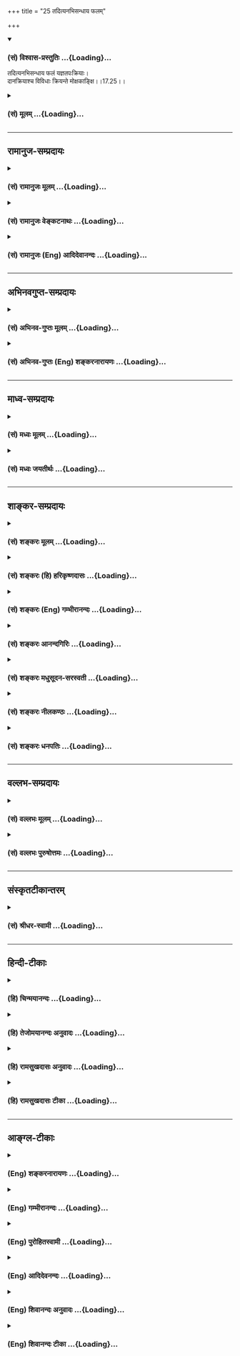 +++
title = "25 तदित्यनभिसन्धाय फलम्"

+++
<div class="js_include" newlevelforh1="3" title="(सं) विश्वास-प्रस्तुतिः" unfilled url="/purANam_vaiShNavam/mahAbhAratam/06-bhIShma-parva/03-bhagavad-gItA-parva/saMskRtam/vishvAsa-prastutiH/17_shraddhA-traya-vibhA/25_tadityanabhisandh.md">
<details open><summary><h3>(सं) विश्वास-प्रस्तुतिः ...{Loading}...</h3></summary>

तदित्यनभिसन्धाय फलं यज्ञतपःक्रियाः।  
दानक्रियाश्च विविधाः क्रियन्ते मोक्षकाङ्क्षि।।17.25।।
</details>
</div>
<div class="js_include collapsed" newlevelforh1="3" title="(सं) मूलम्" unfilled url="/purANam_vaiShNavam/mahAbhAratam/06-bhIShma-parva/03-bhagavad-gItA-parva/saMskRtam/mUlam/17_shraddhA-traya-vibhA/25_tadityanabhisandh.md">
<details><summary><h3>(सं) मूलम् ...{Loading}...</h3></summary>

तदित्यनभिसन्धाय फलं यज्ञतपःक्रियाः।  
दानक्रियाश्च विविधाः क्रियन्ते मोक्षकाङ्क्षि।।17.25।।
</details>
</div>


_________________
## रामानुज-सम्प्रदायः
<div class="js_include collapsed" newlevelforh1="3" title="(सं) रामानुजः मूलम्" unfilled url="/purANam_vaiShNavam/mahAbhAratam/06-bhIShma-parva/03-bhagavad-gItA-parva/saMskRtam/rAmAnujaH/mUlam/17_shraddhA-traya-vibhA/25_tadityanabhisandh.md">
<details><summary><h3>(सं) रामानुजः मूलम् ...{Loading}...</h3></summary>

।।17.25।।**फलम् अनभिसंधाय** वेदाध्ययनयज्ञतपोदानक्रियाः
**मोक्षकाङ्क्षिभिः** त्रैवर्णिकैः याः **क्रियन्ते;** ताः
ब्रह्मप्राप्तिसाधनतया ब्रह्मवाचिना **तत् इति**शब्दनिर्देश्याः।  
  
सवः कः किं यत्तत्पदमनुत्तमम् (वि0 सह0 ना0 91) इति तच्छब्दो हि ब्रह्मवाची
प्रसिद्धः। एवं वेदाध्ययनयज्ञादीनां मोक्षसाधनभूतानां तच्छब्दनिर्देश्यतया
तत् इति शब्दान्वय उक्तः। त्रैवर्णिकानाम् अपि
तथाविधवेदाध्ययनाद्यनुष्ठानाद् एव तच्छब्दान्वय उपपन्नः। अथ एषांसत्
शब्दान्वयप्रकारं वक्तुं लोके सच्छब्दस्य व्युत्पत्तिप्रकारम् आह --

</details>
</div>
<div class="js_include collapsed" newlevelforh1="3" title="(सं) रामानुजः वेङ्कटनाथः" unfilled url="/purANam_vaiShNavam/mahAbhAratam/06-bhIShma-parva/03-bhagavad-gItA-parva/saMskRtam/rAmAnujaH/venkaTanAthaH/17_shraddhA-traya-vibhA/25_tadityanabhisandh.md">
<details><summary><h3>(सं) रामानुजः वेङ्कटनाथः ...{Loading}...</h3></summary>

  
  
।।17.25।। एवं स्वर्गापवर्गसाधनसमस्तवैदिकसाधारणं प्रणवान्वयरूपं
लक्षणमुक्तम् अथ तत्सच्छदौ मोक्षसाधनानां त्रिवर्गसाधनानां च
विशेषलक्षणतयोच्येते। वक्ष्यति चैतदष्टादशारम्भे \[रा.भा.श्लो.1\]वैदिकस्य
च कर्मणः सामान्यलक्षणं प्रणवान्वयः तत्र मोक्षाभ्युदयसाधनयोर्भेदः
तत्सच्छब्दनिर्देश्यत्वेन इति। एतेषामिति त्रयाणां परामर्शः। उक्तानां
यज्ञादीनामुपलक्षणतया वेदेष्वपि तच्छब्दप्रवृत्तिज्ञापनाय
वेदाध्ययनोपादानम्। मोक्षकाङ्क्षिभिः
इत्यनेनसूचितमाब्रह्मप्राप्तिसाधनतयेति। तदिति -- फलमनभिसन्धायेत्यन्वयः।
तच्छब्दाभिधेयब्रह्मप्राप्तिसाधनतया तच्छब्दोपचार्यतया बुद्ध्वा
फलान्तरमनभिसन्धायेत्यर्थः। इति करणसामर्थ्यात्उदाहृत्य इति पदं वा
पूर्वश्लोकादनुषञ्जनीयमित्यभिप्रायेणाऽऽहतदितिशब्दनिर्देश्या इति।
तच्छब्दस्य ब्रह्मनामत्वे सिद्धे हि तेन तत्प्राप्तिसाधनतयेति लक्षणा; तदेव
कुतः इत्यत्र तदिति श्रुतेरुपबृंहणेन विशदीकृतत्वमभिप्रेत्याऽऽहसव इति।
भगवन्नामसहस्रेयानि नामानि गौणानि विख्यातानि महात्मनः
\[म.भा.13।149।13वि.स.ना.15\] इति प्रक्रमात्नाम्नां सहस्रम्
\[म.भा.13।149।121वि.स.ना.157\] इति निगमनाच्च यत्तदादिशब्दानां सर्वनामतया
व्यापिनामपि विशेषतः साक्षात्परब्रह्मनामत्वं सिद्धमिति भावः।
श्लोकेऽनुक्तस्यापि वेदाध्ययनस्य प्रयोजकेन सङ्गृहीतत्वमाहएवमिति। तथापि
त्रयाणामन्वयो न सिध्यति; ब्राह्मणशब्दनिर्दिष्टानां त्रैवर्णिकानां
मोक्षसाधनत्वनिबन्धनतच्छब्दनिर्देश्यत्वाभावादित्यत्राऽऽहत्रैवर्णिकानामपीति। मोक्षकाङ्क्षिभिः
क्रियन्ते इत्यनेन परम्परया तदन्वयः सूचित इति भावः।  
  

</details>
</div>
<div class="js_include collapsed" newlevelforh1="3" title="(सं) रामानुजः (Eng) आदिदेवानन्दः" unfilled url="/purANam_vaiShNavam/mahAbhAratam/06-bhIShma-parva/03-bhagavad-gItA-parva/saMskRtam/rAmAnujaH/english/AdidevAnandaH/17_shraddhA-traya-vibhA/25_tadityanabhisandh.md">
<details><summary><h3>(सं) रामानुजः (Eng) आदिदेवानन्दः ...{Loading}...</h3></summary>

17.25 Whatever acts such as the study of the Vedas, sacrifices,
austerities and gifts are done without aiming at results by those of the
first three stations, seeking only final release - these are designated
by the term Tat referring to the brahman, since they constitute the
means for attainment of brahman. For it is well known that the term Tat
signifies brahman, as in the following passage: He is Sah,Vah, Kah, Kim,
Yat, Tat, Padam, Anuttamam.' (M.B., 13.254.91). Thus, the study of the
Vedas, sacrifices etc., which are the means of attaining release, have
been stated; the connection of Tat has been spoken of since the word Tat
signifies them (i.e., the study of Vedas etc.). The connection of the
term Tat with the three stations is shown because of their practising
the study of the Vedas etc., in the way stated. In order to show how the
term Sat is connected with these, Sri Krsna shows the etymology of the
term Sat, as it is prevalent in the world:

</details>
</div>


_________________
## अभिनवगुप्त-सम्प्रदायः
<div class="js_include collapsed" newlevelforh1="3" title="(सं) अभिनव-गुप्तः मूलम्" unfilled url="/purANam_vaiShNavam/mahAbhAratam/06-bhIShma-parva/03-bhagavad-gItA-parva/saMskRtam/abhinava-guptaH/mUlam/17_shraddhA-traya-vibhA/25_tadityanabhisandh.md">
<details><summary><h3>(सं) अभिनव-गुप्तः मूलम् ...{Loading}...</h3></summary>

।।17.23 -- 17.27।। इदानीं ये गुणत्रितयसंकटोत्तीर्णधियः ते क्रियां
कथमाचरन्ति इति तादृक़्प्रकार उच्यते -- ओमित्यादि अभिधीयते इत्यन्तम्। ओं
तत् सत् इत्येभिस्त्रिभिः शब्दैर्ब्रह्मणो निर्देशः; संमुखीकरणम्। तत्र ओम्
इत्यनेन शास्त्रार्थोऽयमादेहसंबन्धमूरीकार्य इति सूच्यते। तत् इति
सर्वनामपदेन सामान्यमात्राभिधायिना विशेषपरामर्शमात्रासमर्थेन फलानभिसंधानं
ब्रह्मण्युच्यते अभिसंधानस्य विशेषपरिग्रहमन्तरेण अभावात्
सकलविशेषानुग्राहित्वेऽपि सकलफलसंधाने सर्वकर्तृतायामपि
विशिष्टफलायोगात्। सत् इत्यमुया श्रुत्या प्रशंसा अभिधीयते। क्रियमाणमपि इदं
यज्ञादिकं दुष्टम् इति बुद्ध्या क्रियमाणं तामसतामेति। विशिष्टफलाभिसंधानेन
च क्रियमाणं न च सत्; बन्धाधायकमेवेति। तस्मात् कर्तव्यमिदम् इति मन्वानाः
\[ फलविशेषमनभिसंदधानाः \] यज्ञादि कुर्वाणा अपि न बध्यन्ते।
अनेनैवाभिप्रायेण आदिपर्वण्युक्तम् -- तपो न कल्कोऽध्ययनं न कल्कः  
  
स्वाभाविको वेदविधिर्न कल्कः।  
  
प्रसह्य वित्ताहरणं न कल्क  
  
स्तान्येव भावोपहतानि कल्कः।।  
  
+++(M; Adi; Ch; 1; verse 210 )+++ इति। कल्कः; बन्धकः। स्वाभाविक इति --
ब्राह्मणेन निष्कारणं षडङ्गं +++(omits षडङ्गम् )+++ वेदादि अध्येतव्यम् इति।
प्रसह्य; शास्त्रलोकप्रसिद्धोचितया चेष्टया। भावेन; सत्त्वादिगुणत्रययोगिना
चित्तेन उपहतान्येतान्येव,+++(;N;K उपहतान्येव )+++ बन्धकानि; नान्यथा इति
तात्पर्यम्। अतो यज्ञादि यावच्छरीरभावितया कार्यमेव। तदर्थे \[ च \] हितं (
N;K विहितम् ) कर्म अर्जनादि। यदि वा ओम् इत्यनेन समुपशान्तसमस्तप्रपञ्चम्
तत् इत्यनेनोद्भिद्यमानविश्वतरङ्गपरामर्शमात्रात्मकेच्छास्वातन्त्र्य --
स्वभावम् सत् इत्यनेन इच्छास्वातन्त्र्यभरविजृम्भमाणभेदकम्; पूर्णत्वेऽपि
तावच्चित्रस्वभावतया भवनमिति प्रतिपाद्यते। तथाचोक्तम्,सद्भावे साधुभावे च
इति। तेन परमं प्रशान्तं +++(S परमप्रशान्तरूपं )+++ रूपं पुरस्कृत्य
दित्सायियक्षातितप्सात्मकेच्छातरङ्गसंगतं च मध्येकृत्य
दानयज्ञतपःक्रियाकारककलापपरिपूर्णं यच्चरमं वपुः इदमुल्लसितम्; एतत् खलु
समं त्रितयमनर्गलस्य स्वाभाविकं रूपम् इति कस्य किं कथं कुतः क्व +++(N omits
क्व )+++ केन फलं स्यादिति।

</details>
</div>
<div class="js_include collapsed" newlevelforh1="3" title="(सं) अभिनव-गुप्तः (Eng) शङ्करनारायणः" unfilled url="/purANam_vaiShNavam/mahAbhAratam/06-bhIShma-parva/03-bhagavad-gItA-parva/saMskRtam/abhinava-guptaH/english/shankaranArAyaNaH/17_shraddhA-traya-vibhA/25_tadityanabhisandh.md">
<details><summary><h3>(सं) अभिनव-गुप्तः (Eng) शङ्करनारायणः ...{Loading}...</h3></summary>

17.25 See Comment under 17.27

</details>
</div>


_________________
## माध्व-सम्प्रदायः
<div class="js_include collapsed" newlevelforh1="3" title="(सं) मध्वः मूलम्" unfilled url="/purANam_vaiShNavam/mahAbhAratam/06-bhIShma-parva/03-bhagavad-gItA-parva/saMskRtam/madhvaH/mUlam/17_shraddhA-traya-vibhA/25_tadityanabhisandh.md">
<details><summary><h3>(सं) मध्वः मूलम् ...{Loading}...</h3></summary>

।।17.25।। तत्फलं मे स्यादित्यनभिसन्धाय।

</details>
</div>
<div class="js_include collapsed" newlevelforh1="3" title="(सं) मध्वः जयतीर्थः" unfilled url="/purANam_vaiShNavam/mahAbhAratam/06-bhIShma-parva/03-bhagavad-gItA-parva/saMskRtam/madhvaH/jayatIrthaH/17_shraddhA-traya-vibhA/25_tadityanabhisandh.md">
<details><summary><h3>(सं) मध्वः जयतीर्थः ...{Loading}...</h3></summary>

।।17.25।। तदित्यनभिसन्धाय इति वाक्यं ब्रह्मणीव यज्ञादावपि तच्छब्दस्य
प्रवृत्तिं प्रतिपादयतीति ज्ञापयितुं योजयति -- **तदि**ति। वेदोक्तं
स्वर्गादिकम्।

</details>
</div>


_________________
## शाङ्कर-सम्प्रदायः
<div class="js_include collapsed" newlevelforh1="3" title="(सं) शङ्करः मूलम्" unfilled url="/purANam_vaiShNavam/mahAbhAratam/06-bhIShma-parva/03-bhagavad-gItA-parva/saMskRtam/shankaraH/mUlam/17_shraddhA-traya-vibhA/25_tadityanabhisandh.md">
<details><summary><h3>(सं) शङ्करः मूलम् ...{Loading}...</h3></summary>

।।17.25।। --,**तम् इति अनभिसंधाय;** तत् इति ब्रह्माभिधानम् उच्चार्य
अनभिसंधाय च यज्ञादिकर्मणः **फलं यज्ञतपःक्रियाः** यज्ञक्रियाश्च
तपःक्रियाश्च यज्ञतपःक्रियाः **दानक्रियाश्च विविधाः**
क्षेत्रहिरण्यप्रदानादिलक्षणाः **क्रियन्ते** निर्वर्त्यन्ते
**मोक्षकाङ्क्षिभिः** मोक्षार्थिभिः मुमुक्षुभिः।। ओंतच्छब्दयोः विनियोगः
उक्तः। अथ इदानीं सच्छब्दस्य विनियोगः कथ्यते --,

</details>
</div>
<div class="js_include collapsed" newlevelforh1="3" title="(सं) शङ्करः (हि) हरिकृष्णदासः" unfilled url="/purANam_vaiShNavam/mahAbhAratam/06-bhIShma-parva/03-bhagavad-gItA-parva/saMskRtam/shankaraH/hindI/harikRShNadAsaH/17_shraddhA-traya-vibhA/25_tadityanabhisandh.md">
<details><summary><h3>(सं) शङ्करः (हि) हरिकृष्णदासः ...{Loading}...</h3></summary>

।।17.25।। तत् ऐसे इस ब्रह्मके नामका उच्चारण करके और कर्मोंके फलको न चाहकर
नाना प्रकारकी यज्ञ और तपरूप तथा दान अर्थात् भूमि; सोना आदिका दान करनारूप
क्रियाएँ मोक्षको चाहनेवाले मुमुक्षु पुरुषोंद्वारा की जाती हैं।

</details>
</div>
<div class="js_include collapsed" newlevelforh1="3" title="(सं) शङ्करः (Eng) गम्भीरानन्दः" unfilled url="/purANam_vaiShNavam/mahAbhAratam/06-bhIShma-parva/03-bhagavad-gItA-parva/saMskRtam/shankaraH/english/gambhIrAnandaH/17_shraddhA-traya-vibhA/25_tadityanabhisandh.md">
<details><summary><h3>(सं) शङ्करः (Eng) गम्भीरानन्दः ...{Loading}...</h3></summary>

17.25 After uttering the word tat, which is a name of Brahman,
yajna-tapah-kriyah, acts of sacrifice and austerity; ca, as also;
vividhah, the various; dana-kriyah, acts of charity, such as gift of
land, gold, etc.; kriyante, are performed; anabhisandhaya, without
regard for; phalam, results of actions; moksa-kanksibhih, by persons
aspiring for Liberation. The use of the words Om and tat has been
stated. Thereafter, the use of the word sat is bieng presently stated:

</details>
</div>
<div class="js_include collapsed" newlevelforh1="3" title="(सं) शङ्करः आनन्दगिरिः" unfilled url="/purANam_vaiShNavam/mahAbhAratam/06-bhIShma-parva/03-bhagavad-gItA-parva/saMskRtam/shankaraH/AnandagiriH/17_shraddhA-traya-vibhA/25_tadityanabhisandh.md">
<details><summary><h3>(सं) शङ्करः आनन्दगिरिः ...{Loading}...</h3></summary>

।।17.25।। शब्दस्य विनियोगमुक्त्वा तच्छब्दस्य विनियोगमाह --
**तदित्यादिना।**

</details>
</div>
<div class="js_include collapsed" newlevelforh1="3" title="(सं) शङ्करः मधुसूदन-सरस्वती" unfilled url="/purANam_vaiShNavam/mahAbhAratam/06-bhIShma-parva/03-bhagavad-gItA-parva/saMskRtam/shankaraH/madhusUdana-sarasvatI/17_shraddhA-traya-vibhA/25_tadityanabhisandh.md">
<details><summary><h3>(सं) शङ्करः मधुसूदन-सरस्वती ...{Loading}...</h3></summary>

।।17.25।। द्वितीयं तच्छब्दं व्याचष्टे -- तदिति।
तत्त्वमसीत्यादिश्रुतिप्रसिद्धं तदिति ब्रह्मणो नामोदाहृत्य
फलमनभिसंधायान्तःकरणशुद्ध्यर्थं यज्ञतपःक्रिया दानक्रियाश्च विविधा
मोक्षकाङ्क्षिभिः क्रियन्ते तस्मादतिप्रशस्तमेतत्।

</details>
</div>
<div class="js_include collapsed" newlevelforh1="3" title="(सं) शङ्करः नीलकण्ठः" unfilled url="/purANam_vaiShNavam/mahAbhAratam/06-bhIShma-parva/03-bhagavad-gItA-parva/saMskRtam/shankaraH/nIlakaNThaH/17_shraddhA-traya-vibhA/25_tadityanabhisandh.md">
<details><summary><h3>(सं) शङ्करः नीलकण्ठः ...{Loading}...</h3></summary>

।।17.25।। मिति नाम्नः काम्याकाम्यकर्मसाधारण्येन यज्ञादौ विनियोगमुक्त्वा
तदिति नाम्नो निष्कामेषु मुमुक्षुकर्मसु विनियोगं दर्शयति -- **तदिति।**
मोक्षकाङ्क्षिभिः फलमनभिसंधाय विविधाः यज्ञतपःक्रियाः दानक्रियाश्च
क्रियन्ते इति योजना। ननु फलं चेन्नाभिसंधीयते तर्हि किमभिसंधाय क्रियन्त
इत्याकाङ्क्षायामाह -- **तदिति। क्रियन्ते इति।** सर्वाः क्रियास्तदिति
ब्रह्मेति क्रियन्ते। यथा ब्रह्मवादिभिःब्रह्मार्पणं ब्रह्म
हविर्ब्रह्माग्नौ ब्रह्मणा हुतम्। ब्रह्मैव तेन गन्तव्यं ब्रह्मकर्मसमाधिना
इत्युक्तदिशा सर्वाः ससाधनफलाः क्रियाः ब्रह्मैवेदं सर्वमितिबुद्ध्या
क्रियन्ते तथा मुमुक्षुभिरपीत्यर्थः। यदेव हि मुक्तानां स्वाभाविकं शीलं
तदेव मुमुक्षूणां शास्त्रेण विधीयत इति प्रसिद्धेः। फलमनभिसंधायेति
सान्निध्यात्तदितीत्यत्रापि सामर्थ्यादभिसंधायेति लभ्यते। तेन फलमनभिसंधाय
तदित्यभिसंधाय क्रियाः प्रवर्तन्त इत्यन्वयोऽपि सुलभ एव। तदिति
ब्रह्माभिधानमुच्चार्येति भाष्येऽपि उदाहृत्येति
पूर्वश्लोकोक्तक्रियानुवृत्त्या योजनमस्मदुक्ताभिप्रायेणैव व्याख्येयम्
उच्चारणस्यापि ब्रह्मानुसंधानार्थत्वादिति दिक्।

</details>
</div>
<div class="js_include collapsed" newlevelforh1="3" title="(सं) शङ्करः धनपतिः" unfilled url="/purANam_vaiShNavam/mahAbhAratam/06-bhIShma-parva/03-bhagavad-gItA-parva/saMskRtam/shankaraH/dhanapatiH/17_shraddhA-traya-vibhA/25_tadityanabhisandh.md">
<details><summary><h3>(सं) शङ्करः धनपतिः ...{Loading}...</h3></summary>

।।17.25।। ओमिति नाम्नो विनियोगमुक्त्वा तदित्यस्य विनियोगमाह -- तदिति।
फलमनभिसंधाय मोक्षकाङ्क्षिभिः मुमुक्षुभिः यज्ञतपः क्रिया दानक्रियाश्च
विविधाः क्षेत्रहिरण्यप्रदानादिलक्षणाः तदिति ब्रह्माभिधानमुच्चार्य
क्रियन्ते निर्वर्त्यन्ते।

</details>
</div>


_________________
## वल्लभ-सम्प्रदायः
<div class="js_include collapsed" newlevelforh1="3" title="(सं) वल्लभः मूलम्" unfilled url="/purANam_vaiShNavam/mahAbhAratam/06-bhIShma-parva/03-bhagavad-gItA-parva/saMskRtam/vallabhaH/mUlam/17_shraddhA-traya-vibhA/25_tadityanabhisandh.md">
<details><summary><h3>(सं) वल्लभः मूलम् ...{Loading}...</h3></summary>

।।17.25।। तदिति। तत्पदवाच्यं हि ब्रह्म; तत्सवितुरितिसर्वः कः किं
यत्तत्पदमनुत्तमं \[13।149।93\] इति भारतसहस्रनामोक्तेः ब्रह्मैव फलमिति
लौकिकं यत्तत्फलमनभिसन्धायात्र ब्रह्मवाचिना तदितिशब्देन निर्देश्या
यज्ञादिक्रियाः क्रियन्ते मोक्षकाङ्क्षिभिरेव। अन्यैस्त्वन्यथेति निर्णयः।

</details>
</div>
<div class="js_include collapsed" newlevelforh1="3" title="(सं) वल्लभः पुरुषोत्तमः" unfilled url="/purANam_vaiShNavam/mahAbhAratam/06-bhIShma-parva/03-bhagavad-gItA-parva/saMskRtam/vallabhaH/puruShottamaH/17_shraddhA-traya-vibhA/25_tadityanabhisandh.md">
<details><summary><h3>(सं) वल्लभः पुरुषोत्तमः ...{Loading}...</h3></summary>

  
  
।।17.25।। भक्तानामुक्त्वा ज्ञानिनां द्वितीयनामसम्बन्धिफलमाह -- तदिति। तत्
इति उदाहृत्य तद्ब्रह्मत्वाज्ञापरिपालनेन प्रीयादित्युदाहृत्य फलं
स्वर्गादिसुखरूपम्; अनभिसन्धाय फलाभिलाषं मनस्यकृत्वा
मोक्षकाङ्क्षिभिर्निर्दोषैर्यज्ञतपःक्रियाः यज्ञः अग्निहोत्रादिः; तपः
कृच्छ्रादि; तदादयः क्रियाः क्रियन्ते। तच्छब्दोदाहणात्ताश्च सम्पन्ना
भूत्वा मोक्षसम्पादिका भवन्तीत्यर्थः।  
  

</details>
</div>


_________________
## संस्कृतटीकान्तरम्
<div class="js_include collapsed" newlevelforh1="3" title="(सं) श्रीधर-स्वामी" unfilled url="/purANam_vaiShNavam/mahAbhAratam/06-bhIShma-parva/03-bhagavad-gItA-parva/saMskRtam/shrIdhara-svAmI/17_shraddhA-traya-vibhA/25_tadityanabhisandh.md">
<details><summary><h3>(सं) श्रीधर-स्वामी ...{Loading}...</h3></summary>

।।17.25।। द्वितीयं नाम प्रस्तौति **--** **तदिति।** तदित्युदाहृत्येति
पूर्वस्यानुषङ्गः। तदित्युदाहृत्य शुद्धचित्तैर्मोक्षकाङक्षिभिपुरुषैः
फलाभिसंधिमकृत्वा यज्ञाद्याः क्रियाः क्रियन्ते अतश्चित्तशोधनद्वारेण
फलसंकल्पत्याजनेन मुमुक्षुत्वसंपादकत्वात्तच्छब्दनिर्देशः प्रशस्त
इत्यर्थः।

</details>
</div>


_________________
## हिन्दी-टीकाः
<div class="js_include collapsed" newlevelforh1="3" title="(हि) चिन्मयानन्दः" unfilled url="/purANam_vaiShNavam/mahAbhAratam/06-bhIShma-parva/03-bhagavad-gItA-parva/hindI/chinmayAnandaH/17_shraddhA-traya-vibhA/25_tadityanabhisandh.md">
<details><summary><h3>(हि) चिन्मयानन्दः ...{Loading}...</h3></summary>

।।17.25।। जो पुरुष स्वयं को अपनी आसक्तियों; स्वार्थी इच्छाओं; अहंकार और
उससे उत्पन्न होने वाले विक्षेपों के बन्धनों से मुक्त रहना चाहता है; उसे
मुमुक्षु कहते हैं। ऐसे मुमुक्षुओं को यह श्लोक एक उपाय बताता है; जिसके
द्वारा समस्त साधक स्वयं को अपनी वासनाओं के बन्धन से मुक्त कर सकते
हैं। मुमुक्षुओं को चाहिए कि वे फलासक्ति को त्यागकर और तत् शब्द के द्वारा
परमात्मा का स्मरण करके अपने कर्तव्यों का पालन करें। तत् शब्द जगत्कारण
ब्रह्म का वाचक है; जहाँ से सम्पूर्ण सृष्टि व्यक्त होती है। इस प्रकार; यह
शब्द भूतमात्र के आत्मैकत्व का भी सूचक है। अपने कुटुम्ब के कल्याण के
स्मरण रहने पर व्यक्तिगत लाभ विस्मरण हो जाता है समाज के लिए कार्य करने
में परिवार के लाभ का विस्मरण हो जाता है और राष्ट्र कल्याण की भावना का
उदय होने पर अपने समाजमात्र के लाभ की कामना नहीं रह जाती तथा विश्व और
मानवता के लिए कर्म करने में राष्ट्रीयता की सीमायें टूट जाती हैं। इसी
प्रकार; आत्मैकत्व के भाव में चित्त को समाहित करके यज्ञदानादि कर्मों के
आचरण से; अहंकार के अभाव में; अन्तकरण की पूर्वार्जित वासनाएं नष्ट हो जाती
हैं और नई वासनाएं उत्पन्न नहीं होती। यही मुक्ति है। अब; सत् शब्द का
विनियोग बताते हैं

</details>
</div>
<div class="js_include collapsed" newlevelforh1="3" title="(हि) तेजोमयानन्दः अनुवादः" unfilled url="/purANam_vaiShNavam/mahAbhAratam/06-bhIShma-parva/03-bhagavad-gItA-parva/hindI/tejomayAnandaH/anuvAdaH/17_shraddhA-traya-vibhA/25_tadityanabhisandh.md">
<details><summary><h3>(हि) तेजोमयानन्दः अनुवादः ...{Loading}...</h3></summary>

।।17.25।। 'तत्' शब्द का उच्चारण कर, फल की इच्छा नहीं रखते हुए,
मुमुक्षुजन यज्ञ, तप, दान आदि विविध कर्म करते हैं।।

</details>
</div>
<div class="js_include collapsed" newlevelforh1="3" title="(हि) रामसुखदासः अनुवादः" unfilled url="/purANam_vaiShNavam/mahAbhAratam/06-bhIShma-parva/03-bhagavad-gItA-parva/hindI/rAmasukhadAsaH/anuvAdaH/17_shraddhA-traya-vibhA/25_tadityanabhisandh.md">
<details><summary><h3>(हि) रामसुखदासः अनुवादः ...{Loading}...</h3></summary>

।।17.25।। 'तत्' नामसे कहे जानेवाले परमात्माके लिये ही सब कुछ है -- ऐसा
मानकर मुक्ति चाहनेवाले मनुष्योंद्वारा फलकी इच्छासे रहित होकर अनेक
प्रकारकी यज्ञ और तपरूप क्रियाएँ तथा दानरूप क्रियाएँ की जाती हैं।

</details>
</div>
<div class="js_include collapsed" newlevelforh1="3" title="(हि) रामसुखदासः टीका" unfilled url="/purANam_vaiShNavam/mahAbhAratam/06-bhIShma-parva/03-bhagavad-gItA-parva/hindI/rAmasukhadAsaH/TIkA/17_shraddhA-traya-vibhA/25_tadityanabhisandh.md">
<details><summary><h3>(हि) रामसुखदासः टीका ...{Loading}...</h3></summary>

।।17.25।।***व्याख्या --***  **तदित्यनभिसंधाय ৷৷. मोक्षकाङ्क्षिभिः --**
केवल उस परमात्माकी प्रसन्नताके उद्देश्यसे; किञ्चिन्मात्र भी फलकी इच्छा न
रखकर शास्त्रीय यज्ञ; तप; दान आदि शुभकर्म किये जायँ। ,कारण कि
विहितनिषिद्ध; शुभअशुभ आदि क्रियामात्रका आरम्भ होता है और समाप्ति होती
है। ऐसे ही उस क्रियाका जो फल होता है; उसका भी संयोग होता है और वियोग
होता है अर्थात् कर्मफलके भोगका भी आरम्भ होता है और समाप्ति होती है।
परन्तु परमात्मा तो उस क्रिया और फलभोगके आरम्भ होनेसे पहले भी हैं तथा
क्रिया और फलभोगकी समाप्तिके बाद भी हैं एवं क्रिया और फलभोगके समय भी
वैसेकेवैसे हैं। परमात्माकी सत्ता नित्यनिरन्तर है। नित्यनिरन्तर रहनेवाली
इस सत्ताकी तरफ ध्यान दिलानेमें ही **तत् इति** पदोंका तात्पर्य है और
उत्पत्तिविनाशशील फलकी तरफ ध्यान न देनेमें ही **अनभिसंधाय फलम्** पदोंका
तात्पर्य है अर्थात् नित्यनिरन्तर रहनेवाले तत्त्वकी स्मृति रहनी चाहिये और
नाशवान् फलकी अभिसंधि (इच्छा) बिलकुल नहीं रहनी चाहिये। नित्यनिरन्तर
वियुक्त होनेवाले; प्रतिक्षण अभावमें जानेवाले इस संसारमें जो कुछ देखने;
सुनने और जाननेमें आता है; उसीको हम प्रत्यक्ष; सत्य मान लेते हैं और उसीकी
प्राप्तिमें हम अपनी बुद्धिमानी और बलको सफल मानते हैं। इस परिवर्तनशील
संसारको प्रत्यक्ष माननेके कारण ही सदासर्वदा सर्वत्र परिपूर्ण रहता हुआ भी
वह परमात्मा हमें प्रत्यक्ष नहीं दीखता। इसलिये एक परमात्मप्राप्तिका ही
उद्देश्य रखकर उस संसारका अर्थात् अहंताममता (मैंमेरेपन) का त्याग करके;
उन्हींकी दी हुई शक्तिसे; यज्ञ आदिको उन्हींका मानकर निष्कामभावपूर्वक
उन्हींके लिये यज्ञ आदि शुभकर्म करने चाहिये। इसीमें ही मनुष्यकी वास्तविक
बुद्धिमानी और बल(पुरुषार्थ) की सफलता है। तात्पर्य यह है कि जो संसार
प्रत्यक्ष प्रतीत हो रहा है; उसका तो निराकरण करना है और जिसको अप्रत्यक्ष
मानते हैं; उस **तत्** नामसे कहे जानेवाले परमात्माका अनुभव करना है; जो
नित्यनिरन्तर प्राप्त है। भगवान्के भक्त (भगवान्का उद्देश्य रखकर) **तत्**
पदके बोधक राम; कृष्ण; गोविन्द; नारायण; वासुदेव; शिव आदि नामोंका उच्चारण
करके सब क्रियाएँ आरम्भ करते हैं। अपना कल्याण चाहनेवाले मनुष्य यज्ञ; दान;
तप; तीर्थ; व्रत; जप; स्वाध्याय; ध्यान; समाधि आदि जो भी क्रियाएँ करते
हैं; वे सब भगवान्के लिये भगवान्की प्रसन्नताके लिये; भगवान्की आज्ञापालनके
लिये ही करते हैं; अपने लिये नहीं। कारण कि जिनसे क्रियाएँ की जाती हैं; वे
शरीर; इन्द्रियाँ; अन्तःकरण आदि सभी परमात्माके ही हैं; हमारे नहीं हैं। जब
शरीर आदि हमारे नहीं हैं; तो घर; जमीनजायदाद; रुपयेपैसे; कुटुम्ब आदि भी
हमारे नहीं हैं। ये सभी प्रभुके हैं और इनमें जो सामर्थ्य; समझ आदि है; वह
भी सब प्रभुकी है और हम खुद भी प्रभुके ही हैं। हम प्रभुके हैं और प्रभु
हमारे हैं -- इस भावसे वे सब क्रियाएँ प्रभुकी प्रसन्नताके लिये ही करते
हैं।  
  
***सम्बन्ध --***  चौबीसवें श्लोकमें की और पचीसवें श्लोकमें तत् शब्दकी
व्याख्या करके अब भगवान् आगेके दो श्लोकोंमें पाँच प्रकारसे सत् शब्दकी
व्याख्या करते हैं।

</details>
</div>


_________________
## आङ्ग्ल-टीकाः
<div class="js_include collapsed" newlevelforh1="3" title="(Eng) शङ्करनारायणः" unfilled url="/purANam_vaiShNavam/mahAbhAratam/06-bhIShma-parva/03-bhagavad-gItA-parva/english/shankaranArAyaNaH/17_shraddhA-traya-vibhA/25_tadityanabhisandh.md">
<details><summary><h3>(Eng) शङ्करनारायणः ...{Loading}...</h3></summary>

17.25. With \[the utterance of\] TAT and without aiming at the fruit,
the acts of sacrifice and austerity and the various acts of gifts are
performed by those who seek emancipation.

</details>
</div>
<div class="js_include collapsed" newlevelforh1="3" title="(Eng) गम्भीरानन्दः" unfilled url="/purANam_vaiShNavam/mahAbhAratam/06-bhIShma-parva/03-bhagavad-gItA-parva/english/gambhIrAnandaH/17_shraddhA-traya-vibhA/25_tadityanabhisandh.md">
<details><summary><h3>(Eng) गम्भीरानन्दः ...{Loading}...</h3></summary>

17.25 After (uttering) the word tat, acts of sacrifice and austerity as
also the various acts of charity are performed without regard for
results by persons aspiring for Liberation.

</details>
</div>
<div class="js_include collapsed" newlevelforh1="3" title="(Eng) पुरोहितस्वामी" unfilled url="/purANam_vaiShNavam/mahAbhAratam/06-bhIShma-parva/03-bhagavad-gItA-parva/english/purohitasvAmI/17_shraddhA-traya-vibhA/25_tadityanabhisandh.md">
<details><summary><h3>(Eng) पुरोहितस्वामी ...{Loading}...</h3></summary>

17.25 Those who desire deliverance begin their acts of sacrifice,
austerity or gift with the word Tat' (meaning That'), without thought of
reward.

</details>
</div>
<div class="js_include collapsed" newlevelforh1="3" title="(Eng) आदिदेवनन्दः" unfilled url="/purANam_vaiShNavam/mahAbhAratam/06-bhIShma-parva/03-bhagavad-gItA-parva/english/AdidevanandaH/17_shraddhA-traya-vibhA/25_tadityanabhisandh.md">
<details><summary><h3>(Eng) आदिदेवनन्दः ...{Loading}...</h3></summary>

17.25 Acts of sacrifice, of austeritty and of various gifts are
performed without aiming at reward by those who seek release, after
pronouncing Tat.

</details>
</div>
<div class="js_include collapsed" newlevelforh1="3" title="(Eng) शिवानन्दः अनुवादः" unfilled url="/purANam_vaiShNavam/mahAbhAratam/06-bhIShma-parva/03-bhagavad-gItA-parva/english/shivAnandaH/anuvAdaH/17_shraddhA-traya-vibhA/25_tadityanabhisandh.md">
<details><summary><h3>(Eng) शिवानन्दः अनुवादः ...{Loading}...</h3></summary>

17.25 Uttering ï1Tatï1, without aiming at the fruits, are the acts of
sacrifice and austerity and the various acts of gifts performed by the
seekers of liberation.

</details>
</div>
<div class="js_include collapsed" newlevelforh1="3" title="(Eng) शिवानन्दः टीका" unfilled url="/purANam_vaiShNavam/mahAbhAratam/06-bhIShma-parva/03-bhagavad-gItA-parva/english/shivAnandaH/TIkA/17_shraddhA-traya-vibhA/25_tadityanabhisandh.md">
<details><summary><h3>(Eng) शिवानन्दः टीका ...{Loading}...</h3></summary>

17.25 तत् That; इति thus; अनभिसन्धाय without aiming at; फलम् fruit;
यज्ञतपःक्रियाः acts of sacrifice and austerity; दानक्रियाः acts of gits;
च and; विविधाः various; क्रियन्ते are performed; मोक्षकाङ्क्षिभिः by the
seekers of liberation.Commentary With Tat With the utterance of the word
Tat (That).Phalam Fruit of sacrifice; austerity and charity.Danakriyah
Acts of charity such as gifts of land; gold; rice; clothes; etc.The
immortal Soul which transcends the whole world; the three Gunas; the
three bodies; the three,states of waking; dreaming and deep sleep; which
illumines everything; which is the basis of all; and the source of
everything is connoted by the word Tat. The sages and the aspirants
meditate on Tat. They utter the word Tat and say; May all our actions
and the fruits of them be in the name of Tat (That or Brahman).Thus they
offer all actions and their fruits to Brahman and practise renunciation.
They are freed from egoism and the bondage of Karma. They attain
Selfrealisation through purity of heart caused by selfless; motiveless
and desireless actions.The actions that is ennobled and sanctified by
uttering Om at the beginning and which is offered to That is transformed
into the nature of Brahman. All actions in their entirety; O Arjuna;
culminate in wisdom (IV.33). He who does the actions with the spirit of
sacrifice becomes Brahman eventually.Tat is symbolic of the presentation
of all the fruits of all such activities to Brahman. If you utter Tat;
it is tantamount to saying; They are nt mine. What has been begun with
Om is given away to Brahman with the utterance of Tat.The use of Sat is
described in the following verse.

</details>
</div>
